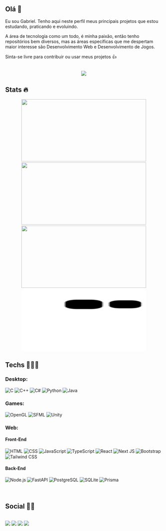 ## Olá 👋

Eu sou Gabriel. Tenho aqui neste perfil meus principais projetos que estou estudando, praticando e evoluindo.

A área de tecnologia como um todo, é minha paixão, então tenho repositórios bem diversos, mas as áreas específicas que me despertam maior interesse são Desenvolvimento Web e Desenvolvimento de Jogos.

Sinta-se livre para contribuir ou usar meus projetos 👍

<br/>

<div align="center">
  <img src="https://media.giphy.com/media/dWesBcTLavkZuG35MI/giphy.gif"/>
</div>

## Stats :fire:
<div align="center">
  <img height="200em" width="400" src="https://github-readme-stats.vercel.app/api?username=jgss-gabriel-sousa&show_icons=true&theme=blue-green&include_all_commits=true&count_private=true"/>
  <img height="200em" width="400" src="https://github-readme-stats.vercel.app/api/top-langs/?username=jgss-gabriel-sousa&langs_count=10&layout=compact&theme=blue-green&include_all_commits=true&count_private=true"/>
  <img height="200em" width="400" src="https://github-readme-streak-stats.herokuapp.com/?user=jgss-gabriel-sousa&theme=github-dark-blue&hide_border=true&border_radius=10&locale=en&date_format=&mode=weekly&properties=background"/>
  <img height="200em" width="400" src="https://github.com/jgss-gabriel-sousa/jgss-gabriel-sousa/blob/output/github-contribution-grid-snake2.svg"/>
</div>

## Techs 👨‍💻🚀

<div>
  <!-- 
  Ready Badges: https://dev.to/envoy_/150-badges-for-github-pnk
  Create Custom: https://shields.io/
  Icons: https://simpleicons.org/
  -->
  
  ### Desktop:
  <img align="center" alt="C" src="https://img.shields.io/badge/C-00599C?style=flat&logo=c&logoColor=white">
  <img align="center" alt="C++" src="https://img.shields.io/badge/C%2B%2B-00599C?style=flat&logo=c%2B%2B&logoColor=white">
  <img align="center" alt="C#" src="https://img.shields.io/badge/C%23-239120?style=flat&logo=c-sharp&logoColor=white">
  <img align="center" alt="Python" src="https://img.shields.io/badge/Python-3776AB?style=flat&logo=python&logoColor=white">
  <img align="center" alt="Java" src="https://img.shields.io/badge/Java-ED8B00?style=flat&logo=openjdk&logoColor=white">
  
  <br/>
  
  ### Games:
  <img align="center" alt="OpenGL" src="https://img.shields.io/badge/OpenGL-FFFFFF?style=flat&logo=opengl">
  <img align="center" alt="SFML" src="https://img.shields.io/badge/SFML-93d441?style=flat&logo=SFML&logoColor=white">
  <img align="center" alt="Unity" src="https://img.shields.io/badge/Unity-100000?style=flat&logo=unity&logoColor=white">
  
  <br/>
  
  ### Web:
  #### Front-End
  <img align="center" alt="HTML" src="https://img.shields.io/badge/HTML5-E34F26?style=flat&logo=html5&logoColor=white">
  <img align="center" alt="CSS" src="https://img.shields.io/badge/CSS-239120?&style=flat&logo=css3&logoColor=white">
  <img align="center" alt="JavaScript" src="https://img.shields.io/badge/JavaScript-323330?style=flat&logo=javascript&logoColor=F7DF1E">
  <img align="center" alt="TypeScript" src="https://img.shields.io/badge/TypeScript-007ACC?style=flat&logo=typescript&logoColor=white">
  <img align="center" alt="React" src="https://img.shields.io/badge/React-20232a?&style=flat&logo=react&logoColor=%2361DAFB">
  <img align="center" alt="Next JS" src="https://img.shields.io/badge/Next-black?style=flat&logo=next.js&logoColor=white">
  <img align="center" alt="Bootstrap" src="https://img.shields.io/badge/Bootstrap-563D7C?style=flat&logo=bootstrap&logoColor=white">
  <img align="center" alt="Tailwind CSS" src="https://img.shields.io/badge/Tailwind_CSS-38B2AC?style=flat&logo=tailwind-css&logoColor=white">
  
  
  #### Back-End
  <img align="center" alt="Node.js" src="https://img.shields.io/badge/Node.js-43853D?style=flat&logo=node.js&logoColor=white">
  <img align="center" alt="FastAPI" src="https://img.shields.io/badge/FastAPI-009688?style=flat&logo=fastapi&logoColor=white">
  <img align="center" alt="PostgreSQL" src="https://img.shields.io/badge/PostgreSQL-316192?style=flat&logo=postgresql&logoColor=white">
  <img align="center" alt="SQLite" src="https://img.shields.io/badge/SQLite-07405E?style=flat&logo=sqlite&logoColor=white">
  <img align="center" alt="Prisma" src="https://img.shields.io/badge/Prisma-3982CE?style=flat&logo=Prisma&logoColor=white">
</div>
<br/><br/>

## Social 🤜🤛
<div style="display: inline_block"><br>
  <a href="mailto:jgss.gabriel.sousa@gmail.com" target="_blank"><img src="https://img.shields.io/badge/Gmail-D14836?style=for-the-badge&logo=gmail&logoColor=white"></a>
  <a href="https://www.instagram.com/gbr.sousa/" target="_blank"><img src="https://img.shields.io/badge/Instagram-E4405F?style=for-the-badge&logo=instagram&logoColor=white"></a>
  <a href="https://www.linkedin.com/in/jgss-gabriel-sousa/" target="_blank"><img src="https://img.shields.io/badge/LinkedIn-0077B5?style=for-the-badge&logo=linkedin&logoColor=white"></a>
  <a href="https://jgss-gabriel-sousa.github.io/" target="_blank"><img src="https://img.shields.io/badge/website-000000?style=for-the-badge&logo=About.me&logoColor=white"></a>
</div>
<br/><br/>
